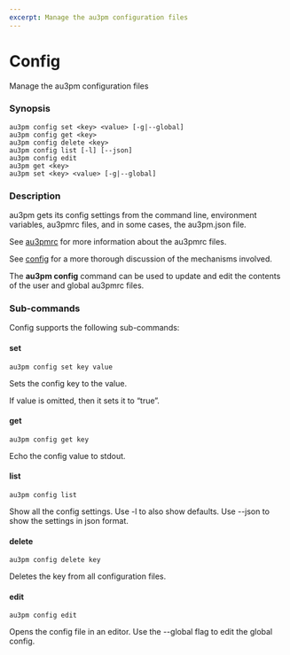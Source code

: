 ```yaml
---
excerpt: Manage the au3pm configuration files
---
```

# Config
Manage the au3pm configuration files

### Synopsis

```
au3pm config set <key> <value> [-g|--global]
au3pm config get <key>
au3pm config delete <key>
au3pm config list [-l] [--json]
au3pm config edit
au3pm get <key>
au3pm set <key> <value> [-g|--global]
```

### Description

au3pm gets its config settings from the command line, environment variables, au3pmrc files, and in some cases, the au3pm.json file.

See [au3pmrc]() for more information about the au3pmrc files.

See [config]() for a more thorough discussion of the mechanisms involved.

The __au3pm config__ command can be used to update and edit the contents of the user and global au3pmrc files.

### Sub-commands

Config supports the following sub-commands:

#### set

```
au3pm config set key value
```

Sets the config key to the value.

If value is omitted, then it sets it to “true”.

#### get

```
au3pm config get key
```

Echo the config value to stdout.

#### list

```
au3pm config list
```

Show all the config settings. Use -l to also show defaults. Use --json to show the settings in json format.

#### delete

```
au3pm config delete key
```

Deletes the key from all configuration files.

#### edit

```
au3pm config edit
```

Opens the config file in an editor. Use the --global flag to edit the global config.
